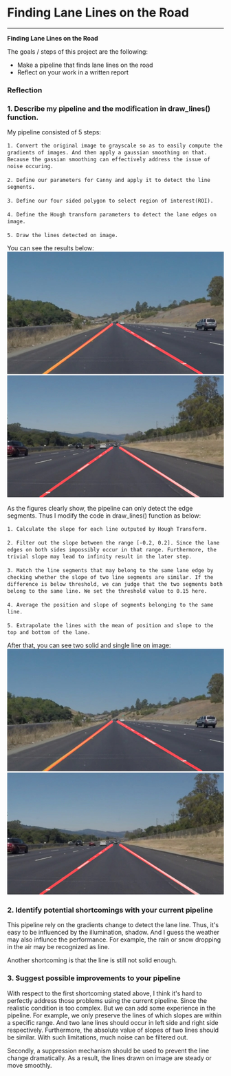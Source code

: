 # **Finding Lane Lines on the Road** 

---

**Finding Lane Lines on the Road**

The goals / steps of this project are the following:
* Make a pipeline that finds lane lines on the road
* Reflect on your work in a written report


[//]: # (Image References)

[image0]: ./examples/grayscale.jpg "Grayscale"
[image1]: test_images_output_segment/solidYellowCurve.jpg
[image2]: test_images_output_segment/solidWhiteRight.jpg
[image3]: test_images_output/solidYellowCurve.jpg
[image4]: test_images_output/solidWhiteRight.jpg


### Reflection

### 1. Describe my pipeline and the modification in draw_lines() function.

My pipeline consisted of 5 steps:
    
    1. Convert the original image to grayscale so as to easily compute the gradients of images. And then apply a gaussian smoothing on that. Because the gassian smoothing can effectively address the issue of noise occuring. 
    
    2. Define our parameters for Canny and apply it to detect the line segments. 
    
    3. Define our four sided polygon to select region of interest(ROI). 

    4. Define the Hough transform parameters to detect the lane edges on image. 
    
    5. Draw the lines detected on image. 

You can see the results below:
![alt test][image1]
![alt test][image2]

As the figures clearly show, the pipeline can only detect the edge segments. Thus I modify the code in draw_lines() function as below:
    
    1. Calculate the slope for each line outputed by Hough Transform.
    
    2. Filter out the slope between the range [-0.2, 0.2]. Since the lane edges on both sides impossibly occur in that range. Furthermore, the trivial slope may lead to infinity result in the later step. 
    
    3. Match the line segments that may belong to the same lane edge by checking whether the slope of two line segments are similar. If the difference is below threshold, we can judge that the two segments both belong to the same line. We set the threshold value to 0.15 here. 
    
    4. Average the position and slope of segments belonging to the same line. 
    
    5. Extrapolate the lines with the mean of position and slope to the top and bottom of the lane. 

After that, you can see two solid and single line on image:
![alt test][image3]
![alt test][image4]


### 2. Identify potential shortcomings with your current pipeline

This pipeline rely on the gradients change to detect the lane line. Thus, it's easy to be influenced by the illumination, shadow. And I guess the weather may also influnce the performance. For example, the rain or snow dropping in the air may be recognized as line. 

Another shortcoming is that the line is still not solid enough. 


### 3. Suggest possible improvements to your pipeline

With respect to the first shortcoming stated above, I think it's hard to perfectly address those problems using the current pipeline. Since the realistic condition is too complex. But we can add some experience in the pipeline. For example, we only preserve the lines of which slopes are within a specific range. And two lane lines should occur in left side and right side respectively. Furthermore, the absolute value of slopes of two lines should be similar. With such limitations, much noise can be filtered out. 

Secondly, a suppression mechanism should be used to prevent the line change dramatically. As a result, the lines drawn on image are steady or move smoothly. 